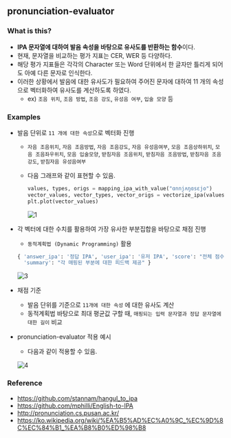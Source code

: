 ## pronunciation-evaluator

### What is this?
- **IPA 문자열에 대하여 발음 속성을 바탕으로 유사도를 반환하는 함수**이다.
- 현재, 문자열을 비교하는 평가 지표는 CER, WER 등 다양하다.
- 해당 평가 지표들은 각각의 Character 또는 Word 단위에서 한 글자만 틀리게 되어도 아예 다른 문자로 인식한다.
- 이러한 상황에서 발음에 대한 유사도가 필요하여 주어진 문자에 대하여 11 개의 속성으로 벡터화하여 유사도를 계산하도록 하였다.
  - ex) `조음 위치`, `조음 방법`, `조음 강도`, `유성음 여부`, `입술 모양` 등

### Examples
- 발음 단위로 `11 개에 대한 속성`으로 벡터화 진행
  - `자음 조음위치`, `자음 조음방법`, `자음 조음강도`, `자음 유성음여부`, `모음 조음상하위치`, `모음 조음좌우위치`, `모음 입술모양`, `받침자음 조음위치`, `받침자음 조음방법`, `받침자음 조음강도`, `받침자음 유성음여부`
  
  - 다음 그래프와 같이 표현할 수 있음.
    ```python
    values, types, origs = mapping_ipa_with_value("ɑnnjʌŋɑsɛjo")
    vector_values, vector_types, vector_origs = vectorize_ipa(values, types, origs)
    plt.plot(vector_values)
    ```
    ![1](https://github.com/DevTae/pronunciation-evaluator/assets/55177359/0fee58b3-8ee0-4922-b7e9-439f6f25d8f5)

    
- 각 벡터에 대한 수치를 활용하여 가장 유사한 부분집합을 바탕으로 채점 진행
  - `동적계획법 (Dynamic Programming)` 활용
  ```python
  { 'answer_ipa': '정답 IPA', 'user_ipa': '유저 IPA', 'score': "전체 점수",
    'summary': "각 매핑된 부분에 대한 피드백 제공" }
  ```
  ![3](https://github.com/DevTae/pronunciation-evaluator/assets/55177359/7457ff1d-974b-4ecf-bba4-e032ba72e6c1)


- 채점 기준
  - 발음 단위를 기준으로 `11개에 대한 속성` 에 대한 유사도 계산
  - 동적계획법 바탕으로 최대 평균값 구할 때, `매핑되는 입력 문자열과 정답 문자열에 대한 길이` 비교


- pronunciation-evaluator 적용 예시
  - 다음과 같이 적용할 수 있음.
    
  ![4](https://github.com/DevTae/pronunciation-evaluator/assets/55177359/478e2f74-a5bc-4ad4-9816-3e4ddb1d1a0b)


### Reference
- https://github.com/stannam/hangul_to_ipa
- https://github.com/mphilli/English-to-IPA
- http://pronunciation.cs.pusan.ac.kr/
- https://ko.wikipedia.org/wiki/%EA%B5%AD%EC%A0%9C_%EC%9D%8C%EC%84%B1_%EA%B8%B0%ED%98%B8
